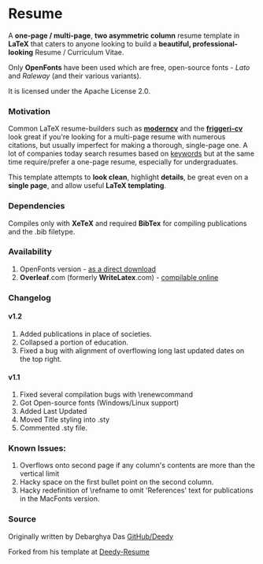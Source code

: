 Resume
=========================

A **one-page / multi-page**, **two asymmetric column** resume template in **LaTeX** that caters to anyone looking to build a **beautiful, professional-looking** Resume / Curriculum Vitae.


Only **OpenFonts** have been used which are free, open-source fonts - *Lato* and *Raleway* (and their various variants).

It is licensed under the Apache License 2.0.

### Motivation

Common LaTeX resume-builders such as [**moderncv**](http://www.latextemplates.com/template/moderncv-cv-and-cover-letter)  and the [**friggeri-cv**](https://github.com/afriggeri/cv) look great if you're looking for a multi-page resume with numerous citations, but usually imperfect for making a thorough, single-page one. A lot of companies today search resumes based on [keywords](http://www.businessinsider.com/most-big-companies-have-a-tracking-system-that-scans-your-resume-for-keywords-2012-1) but at the same time require/prefer a one-page resume, especially for undergraduates. 

This template attempts to **look clean**, highlight **details**, be great even on a **single page**, and allow useful **LaTeX templating**.


### Dependencies

Compiles only with **XeTeX** and required **BibTex** for compiling publications and the .bib filetype.


### Availability

1. OpenFonts version - [as a direct download](https://github.com/deedydas/Deedy-Resume/raw/master/OpenFonts/deedy_resume-openfont.pdf)
2. **Overleaf**.com (formerly **WriteLatex**.com) - [compilable online](https://www.writelatex.com/templates/deedy-resume/sqdbztjjghvz#.U2H9Kq1dV18)

### Changelog
#### v1.2
 1. Added publications in place of societies.
 2. Collapsed a portion of education.
 3. Fixed a bug with alignment of overflowing long last updated dates on the top right. 

#### v1.1
 1. Fixed several compilation bugs with \renewcommand
 2. Got Open-source fonts (Windows/Linux support)
 3. Added Last Updated
 4. Moved Title styling into .sty
 5. Commented .sty file.


### Known Issues:

1. Overflows onto second page if any column's contents are more than the vertical limit
2. Hacky space on the first bullet point on the second column.
3. Hacky redefinition of \refname to omit 'References' text for publications in the MacFonts version.


### Source

Originally written by Debarghya Das [GitHub/Deedy](https://github.com/deedy)

Forked from his template at [Deedy-Resume](https://github.com/deedy/Deedy-Resume)
